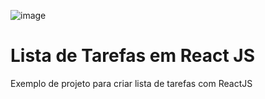 ![image](https://user-images.githubusercontent.com/80171172/136891504-c69f5002-99e9-4468-b8a6-4835c000a4ce.png)


# Lista de Tarefas em React JS

Exemplo de projeto para criar lista de tarefas com ReactJS
